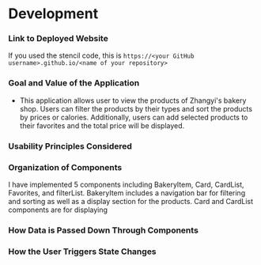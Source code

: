 # Development

### Link to Deployed Website
If you used the stencil code, this is `https://<your GitHub username>.github.io/<name of your repository>`

### Goal and Value of the Application
- This application allows user to view the products of Zhangyi's bakery shop. Users can filter the products by their types and sort the products by prices or calories. Additionally, users can add selected products to their favorites and the total price will be displayed.

### Usability Principles Considered

### Organization of Components
I have implemented 5 components including BakeryItem, Card, CardList, Favorites, and filterList. BakeryItem includes a navigation bar for filtering and sorting as well as a display section for the products. Card and CardList components are for displaying 

### How Data is Passed Down Through Components

### How the User Triggers State Changes

